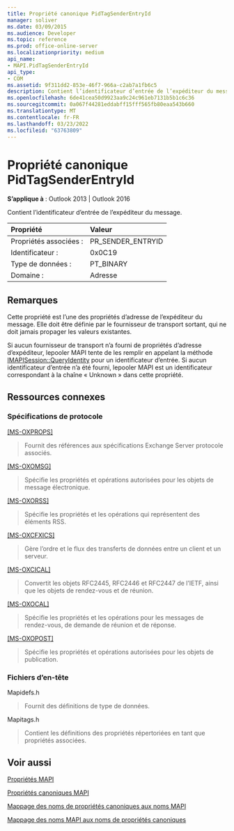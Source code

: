 ```yaml
---
title: Propriété canonique PidTagSenderEntryId
manager: soliver
ms.date: 03/09/2015
ms.audience: Developer
ms.topic: reference
ms.prod: office-online-server
ms.localizationpriority: medium
api_name:
- MAPI.PidTagSenderEntryId
api_type:
- COM
ms.assetid: 9f311dd2-853e-46f7-966a-c2ab7a1fb6c5
description: Contient l’identificateur d’entrée de l’expéditeur du message. Cette propriété doit être définie par le fournisseur de transport sortant, qui ne doit jamais propager les valeurs précédentes.
ms.openlocfilehash: 6de41cea50d9923aa9c24c961eb7131b5b1c6c36
ms.sourcegitcommit: 0a067f44281eddabff15fff565fb80eaa543b660
ms.translationtype: MT
ms.contentlocale: fr-FR
ms.lasthandoff: 03/23/2022
ms.locfileid: "63763809"
---
```

# <a name="pidtagsenderentryid-canonical-property"></a>Propriété canonique PidTagSenderEntryId

  
  
**S’applique à** : Outlook 2013 | Outlook 2016 
  
Contient l’identificateur d’entrée de l’expéditeur du message.
  
|Propriété |Valeur |
|:-----|:-----|
|Propriétés associées :  <br/> |PR_SENDER_ENTRYID  <br/> |
|Identificateur :  <br/> |0x0C19  <br/> |
|Type de données :  <br/> |PT_BINARY  <br/> |
|Domaine :  <br/> |Adresse  <br/> |
   
## <a name="remarks"></a>Remarques

Cette propriété est l’une des propriétés d’adresse de l’expéditeur du message. Elle doit être définie par le fournisseur de transport sortant, qui ne doit jamais propager les valeurs existantes.
  
Si aucun fournisseur de transport n’a fourni de propriétés d’adresse d’expéditeur, lepooler MAPI tente de les remplir en appelant la méthode [IMAPISession::QueryIdentity](imapisession-queryidentity.md) pour un identificateur d’entrée. Si aucun identificateur d’entrée n’a été fourni, lepooler MAPI est un identificateur correspondant à la chaîne « Unknown » dans cette propriété. 
  
## <a name="related-resources"></a>Ressources connexes

### <a name="protocol-specifications"></a>Spécifications de protocole

[[MS-OXPROPS]](https://msdn.microsoft.com/library/f6ab1613-aefe-447d-a49c-18217230b148%28Office.15%29.aspx)
  
> Fournit des références aux spécifications Exchange Server protocole associés.
    
[[MS-OXOMSG]](https://msdn.microsoft.com/library/daa9120f-f325-4afb-a738-28f91049ab3c%28Office.15%29.aspx)
  
> Spécifie les propriétés et opérations autorisées pour les objets de message électronique.
    
[[MS-OXORSS]](https://msdn.microsoft.com/library/53bc9634-0040-4b5a-aecd-29781d826009%28Office.15%29.aspx)
  
> Spécifie les propriétés et les opérations qui représentent des éléments RSS.
    
[[MS-OXCFXICS]](https://msdn.microsoft.com/library/b9752f3d-d50d-44b8-9e6b-608a117c8532%28Office.15%29.aspx)
  
> Gère l’ordre et le flux des transferts de données entre un client et un serveur.
    
[[MS-OXCICAL]](https://msdn.microsoft.com/library/a685a040-5b69-4c84-b084-795113fb4012%28Office.15%29.aspx)
  
> Convertit les objets RFC2445, RFC2446 et RFC2447 de l’IETF, ainsi que les objets de rendez-vous et de réunion.
    
[[MS-OXOCAL]](https://msdn.microsoft.com/library/09861fde-c8e4-4028-9346-e7c214cfdba1%28Office.15%29.aspx)
  
> Spécifie les propriétés et les opérations pour les messages de rendez-vous, de demande de réunion et de réponse.
    
[[MS-OXOPOST]](https://msdn.microsoft.com/library/9b18fdab-aacd-4d73-9534-be9b6ba2f115%28Office.15%29.aspx)
  
> Spécifie les propriétés et opérations autorisées pour les objets de publication.
    
### <a name="header-files"></a>Fichiers d’en-tête

Mapidefs.h
  
> Fournit des définitions de type de données.
    
Mapitags.h
  
> Contient les définitions des propriétés répertoriées en tant que propriétés associées.
    
## <a name="see-also"></a>Voir aussi



[Propriétés MAPI](mapi-properties.md)
  
[Propriétés canoniques MAPI](mapi-canonical-properties.md)
  
[Mappage des noms de propriétés canoniques aux noms MAPI](mapping-canonical-property-names-to-mapi-names.md)
  
[Mappage des noms MAPI aux noms de propriétés canoniques](mapping-mapi-names-to-canonical-property-names.md)

